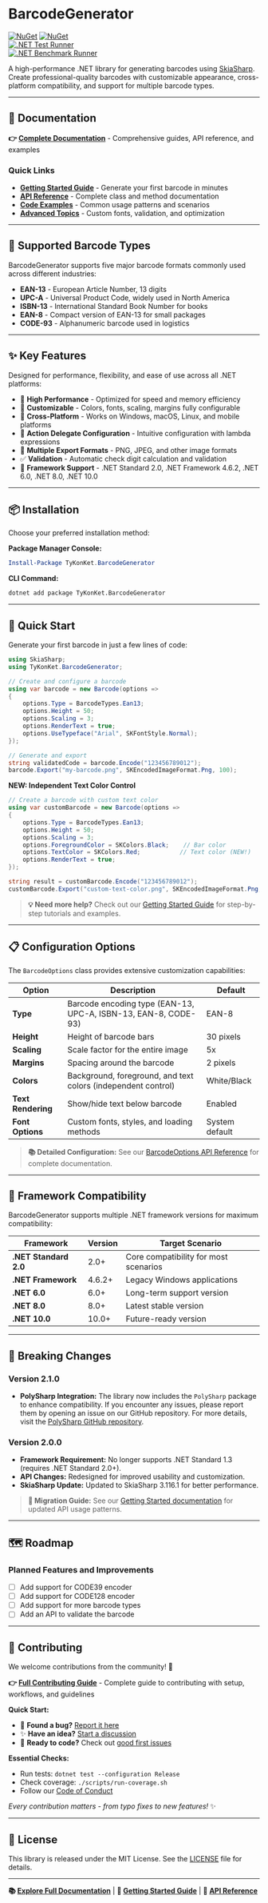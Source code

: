 # BarcodeGenerator

[![NuGet](https://img.shields.io/nuget/v/TyKonKet.BarcodeGenerator.svg)](https://www.nuget.org/packages/TyKonKet.BarcodeGenerator/)
[![NuGet](https://img.shields.io/nuget/dt/TyKonKet.BarcodeGenerator.svg)](https://www.nuget.org/packages/TyKonKet.BarcodeGenerator/)  
[![.NET Test Runner](https://github.com/TyKonKet/BarcodeGenerator/actions/workflows/dotnet_test_runner.yml/badge.svg)](https://github.com/TyKonKet/BarcodeGenerator/actions/workflows/dotnet_test_runner.yml)  
[![.NET Benchmark Runner](https://github.com/TyKonKet/BarcodeGenerator/actions/workflows/dotnet_benchmark_runner.yml/badge.svg)](https://github.com/TyKonKet/BarcodeGenerator/actions/workflows/dotnet_benchmark_runner.yml)  

A high-performance .NET library for generating barcodes using [SkiaSharp](https://github.com/mono/SkiaSharp). Create professional-quality barcodes with customizable appearance, cross-platform compatibility, and support for multiple barcode types.

---

## 📖 Documentation

**👉 [Complete Documentation](docs/README.md)** - Comprehensive guides, API reference, and examples

### Quick Links

- **[Getting Started Guide](docs/getting-started.md)** - Generate your first barcode in minutes
- **[API Reference](docs/README.md#api-reference)** - Complete class and method documentation  
- **[Code Examples](docs/README.md#examples)** - Common usage patterns and scenarios
- **[Advanced Topics](docs/README.md#advanced-topics)** - Custom fonts, validation, and optimization

---

## 🚀 Supported Barcode Types

BarcodeGenerator supports five major barcode formats commonly used across different industries:

- **EAN-13** - European Article Number, 13 digits
- **UPC-A** - Universal Product Code, widely used in North America  
- **ISBN-13** - International Standard Book Number for books
- **EAN-8** - Compact version of EAN-13 for small packages
- **CODE-93** - Alphanumeric barcode used in logistics

---

## ✨ Key Features

Designed for performance, flexibility, and ease of use across all .NET platforms:

- 🎯 **High Performance** - Optimized for speed and memory efficiency
- 🎨 **Customizable** - Colors, fonts, scaling, margins fully configurable
- 📱 **Cross-Platform** - Works on Windows, macOS, Linux, and mobile platforms
- 🔧 **Action Delegate Configuration** - Intuitive configuration with lambda expressions
- 📸 **Multiple Export Formats** - PNG, JPEG, and other image formats
- ✅ **Validation** - Automatic check digit calculation and validation
- 🔌 **Framework Support** - .NET Standard 2.0, .NET Framework 4.6.2, .NET 6.0, .NET 8.0, .NET 10.0

---

## 📦 Installation

Choose your preferred installation method:

**Package Manager Console:**
```powershell
Install-Package TyKonKet.BarcodeGenerator
```

**CLI Command:**
```bash
dotnet add package TyKonKet.BarcodeGenerator
```

---

## 🎯 Quick Start

Generate your first barcode in just a few lines of code:

```csharp
using SkiaSharp;
using TyKonKet.BarcodeGenerator;

// Create and configure a barcode
using var barcode = new Barcode(options =>
{
    options.Type = BarcodeTypes.Ean13;
    options.Height = 50;
    options.Scaling = 3;
    options.RenderText = true;
    options.UseTypeface("Arial", SKFontStyle.Normal);
});

// Generate and export
string validatedCode = barcode.Encode("123456789012");
barcode.Export("my-barcode.png", SKEncodedImageFormat.Png, 100);
```

**NEW: Independent Text Color Control**

```csharp
// Create a barcode with custom text color
using var customBarcode = new Barcode(options =>
{
    options.Type = BarcodeTypes.Ean13;
    options.Height = 50;
    options.Scaling = 3;
    options.ForegroundColor = SKColors.Black;    // Bar color
    options.TextColor = SKColors.Red;           // Text color (NEW!)
    options.RenderText = true;
});

string result = customBarcode.Encode("123456789012");
customBarcode.Export("custom-text-color.png", SKEncodedImageFormat.Png, 100);
```

> **💡 Need more help?** Check out our [Getting Started Guide](docs/getting-started.md) for step-by-step tutorials and examples.

---

## 📋 Configuration Options

The `BarcodeOptions` class provides extensive customization capabilities:

| Option | Description | Default |
|--------|-------------|---------|
| **Type** | Barcode encoding type (EAN-13, UPC-A, ISBN-13, EAN-8, CODE-93) | EAN-8 |
| **Height** | Height of barcode bars | 30 pixels |
| **Scaling** | Scale factor for the entire image | 5x |
| **Margins** | Spacing around the barcode | 2 pixels |
| **Colors** | Background, foreground, and text colors (independent control) | White/Black |
| **Text Rendering** | Show/hide text below barcode | Enabled |
| **Font Options** | Custom fonts, styles, and loading methods | System default |

> **📚 Detailed Configuration:** See our [BarcodeOptions API Reference](docs/api/barcode-options.md) for complete documentation.

---

## 🔧 Framework Compatibility

BarcodeGenerator supports multiple .NET framework versions for maximum compatibility:

| Framework | Version | Target Scenario |
|-----------|---------|-----------------|
| **.NET Standard 2.0** | 2.0+ | Core compatibility for most scenarios |
| **.NET Framework** | 4.6.2+ | Legacy Windows applications |
| **.NET 6.0** | 6.0+ | Long-term support version |
| **.NET 8.0** | 8.0+ | Latest stable version |
| **.NET 10.0** | 10.0+ | Future-ready version |

---

## 🔄 Breaking Changes

### Version 2.1.0

- **PolySharp Integration:** The library now includes the `PolySharp` package to enhance compatibility. If you encounter any issues, please report them by opening an issue on our GitHub repository. For more details, visit the [PolySharp GitHub repository](https://github.com/Sergio0694/PolySharp).

### Version 2.0.0

- **Framework Requirement:** No longer supports .NET Standard 1.3 (requires .NET Standard 2.0+).
- **API Changes:** Redesigned for improved usability and customization.
- **SkiaSharp Update:** Updated to SkiaSharp 3.116.1 for better performance.

> **📖 Migration Guide:** See our [Getting Started documentation](docs/getting-started.md) for updated API usage patterns.

---

## 🗺️ Roadmap

### Planned Features and Improvements

- [ ] Add support for CODE39 encoder
- [ ] Add support for CODE128 encoder
- [ ] Add support for more barcode types  
- [ ] Add an API to validate the barcode

---

## 🤝 Contributing

We welcome contributions from the community! 🎉

**👉 [Full Contributing Guide](CONTRIBUTING.md)** - Complete guide to contributing with setup, workflows, and guidelines

**Quick Start:**
- 🐛 **Found a bug?** [Report it here](https://github.com/TyKonKet/BarcodeGenerator/issues/new)
- ✨ **Have an idea?** [Start a discussion](https://github.com/TyKonKet/BarcodeGenerator/discussions)
- 🚀 **Ready to code?** Check out [good first issues](https://github.com/TyKonKet/BarcodeGenerator/labels/good%20first%20issue)

**Essential Checks:**
- Run tests: `dotnet test --configuration Release`
- Check coverage: `./scripts/run-coverage.sh`
- Follow our [Code of Conduct](CODE_OF_CONDUCT.md)

*Every contribution matters - from typo fixes to new features!* ✨

---

## 📄 License

This library is released under the MIT License. See the [LICENSE](LICENSE) file for details.

---

**📚 [Explore Full Documentation](docs/README.md)** | **🚀 [Getting Started Guide](docs/getting-started.md)** | **🔧 [API Reference](docs/README.md#api-reference)**
